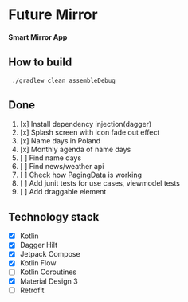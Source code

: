 # Future Mirror
#### Smart Mirror App 

## How to build
` ./gradlew clean assembleDebug`

## Done
1. [x] Install dependency injection(dagger)
2. [x] Splash screen with icon fade out effect
3. [x] Name days in Poland
4. [x] Monthly agenda of name days
5. [ ] Find name days
6. [ ] Find news/weather api
7. [ ] Check how PagingData is working
8. [ ] Add junit tests for use cases, viewmodel tests
9. [ ] Add draggable element


## Technology stack
- [x] Kotlin
- [x] Dagger Hilt 
- [x] Jetpack Compose 
- [x] Kotlin Flow 
- [ ] Kotlin Coroutines
- [x] Material Design 3
- [ ] Retrofit
